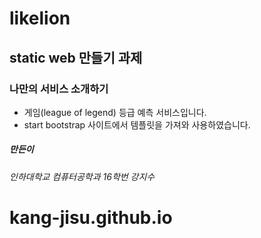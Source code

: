 # likelion

## static web 만들기 과제
### 나만의 서비스 소개하기

- 게임(league of legend) 등급 예측 서비스입니다.
- start bootstrap 사이트에서 템플릿을 가져와 사용하였습니다.


##### 만든이
###### 인하대학교 컴퓨터공학과 16학번 강지수

# kang-jisu.github.io
